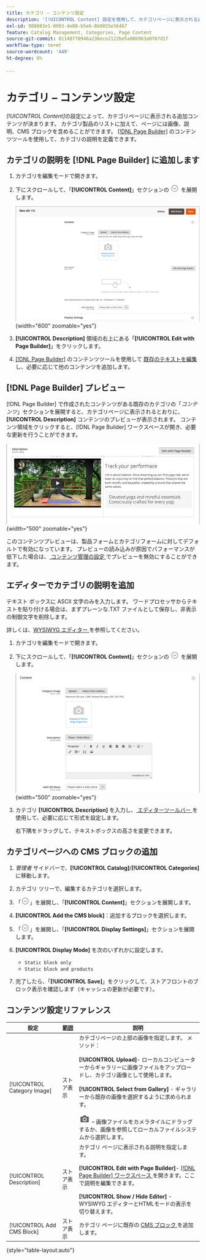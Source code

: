 ```yaml
---
title: カテゴリ – コンテンツ設定
description: '[!UICONTROL Content] 設定を使用して、カテゴリページに表示される追加のコンテンツを定義する方法について説明します。'
exl-id: 988083e1-0993-4e08-b5e6-8b0855e56467
feature: Catalog Management, Categories, Page Content
source-git-commit: 01148770946a236ece2122be5a88b963a0f07d1f
workflow-type: tm+mt
source-wordcount: '449'
ht-degree: 0%

---
```


# カテゴリ – コンテンツ設定

_[!UICONTROL Content]_&#x200B;の設定によって、カテゴリページに表示される追加コンテンツが決まります。 カテゴリ製品のリストに加えて、ページには画像、説明、CMS ブロックを含めることができます。 [[!DNL Page Builder]](../page-builder/introduction.md) のコンテンツツールを使用して、カテゴリの説明を定義できます。

## カテゴリの説明を [!DNL Page Builder] に追加します

1. カテゴリを編集モードで開きます。

1. 下にスクロールして、「**[!UICONTROL Content]**」セクションの ![ 展開セレクター ](../assets/icon-display-expand.png) を展開します。

   ![ カテゴリコンテンツ ](./assets/category-content.png){width="600" zoomable="yes"}

1. **[!UICONTROL Description]** 領域の右上にある「**[!UICONTROL Edit with Page Builder]**」をクリックします。

1. [[!DNL Page Builder]](../page-builder/introduction.md) のコンテンツツールを使用して [ 既存のテキストを編集 ](../page-builder/text.md) し、必要に応じて他のコンテンツを追加します。

## [!DNL Page Builder] プレビュー

[!DNL Page Builder] で作成されたコンテンツがある既存のカテゴリの「_コンテンツ_」セクションを展開すると、カテゴリページに表示されるとおりに、**[!UICONTROL Description]** コンテンツのプレビューが表示されます。 コンテンツ領域をクリックすると、[!DNL Page Builder] ワークスペースが開き、必要な更新を行うことができます。

![ 説明プレビュー ](../page-builder/assets/pb-product-category-content-preview.png){width="500" zoomable="yes"}

このコンテンツプレビューは、製品フォームとカテゴリフォームに対してデフォルトで有効になっています。 プレビューの読み込みが原因でパフォーマンスが低下した場合は、[ コンテンツ管理の設定 ](../configuration-reference/general/content-management.md#advanced-content-tools) でプレビューを無効にすることができます。

## エディターでカテゴリの説明を追加

テキスト ボックスに ASCII 文字のみを入力します。 ワードプロセッサからテキストを貼り付ける場合は、まずプレーンな.TXT ファイルとして保存し、非表示の制御文字を削除します。

詳しくは、[WYSIWYG エディター ](../content-design/editor.md) を参照してください。

1. カテゴリを編集モードで開きます。

1. 下にスクロールして、「**[!UICONTROL Content]**」セクションの ![ 展開セレクター ](../assets/icon-display-expand.png) を展開します。

   ![ カテゴリコンテンツ ](./assets/category-content-ce.png){width="500" zoomable="yes"}

1. カテゴリ **[!UICONTROL Description]** を入力し、[ エディターツールバー ](../content-design/editor.md) を使用して、必要に応じて形式を設定します。

   右下隅をドラッグして、テキストボックスの高さを変更できます。

## カテゴリページへの CMS ブロックの追加

1. _管理者_ サイドバーで、**[!UICONTROL Catalog]**/**[!UICONTROL Categories]** に移動します。

1. カテゴリ ツリーで、編集するカテゴリを選択します。

1. 「![ 展開セレクター ](../assets/icon-display-expand.png)」を展開し、「**[!UICONTROL Content]**」セクションを展開します。

1. **[!UICONTROL Add the CMS block]**：追加するブロックを選択します。

1. 「![ 展開セレクター ](../assets/icon-display-expand.png)」を展開し、「**[!UICONTROL Display Settings]**」セクションを展開します。

1. **[!UICONTROL Display Mode]** を次のいずれかに設定します。

   - `Static block only`
   - `Static block and products`

1. 完了したら、「**[!UICONTROL Save]**」をクリックして、ストアフロントのブロック表示を確認します（キャッシュの更新が必要です）。

## コンテンツ設定リファレンス

| 設定 | [ 範囲 ](../getting-started/websites-stores-views.md#scope-settings) | 説明 |
|--- |--- |--- |
| [!UICONTROL Category Image] | ストア表示 | カテゴリページの上部の画像を指定します。 メソッド：<br/><br/>**[!UICONTROL Upload]**- ローカルコンピューターからギャラリーに画像ファイルをアップロードし、カテゴリ画像として使用します。<br/><br/>**[!UICONTROL Select from Gallery]** - ギャラリーから既存の画像を選択するように求められます。 <br/><br/>![ ページビルダーカメラアイコン ](../assets/icon-camera.png) – 画像ファイルをカメラタイルにドラッグするか、画像を参照してローカルファイルシステムから選択します。 |
| [!UICONTROL Description] | ストア表示 | カテゴリ ページに表示される説明を指定します。 <br/><br/>**[!UICONTROL Edit with Page Builder]**- [[!DNL Page Builder]  ワークスペース ](../page-builder/workspace.md) を開きます。ここで説明を編集できます。<br/><br/>**[!UICONTROL Show / Hide Editor]** - WYSIWYG エディターとHTMLモードの表示を切り替えます。 |
| [!UICONTROL Add CMS Block] | ストア表示 | カテゴリ ページに既存の [CMS ブロック ](../content-design/blocks.md) を追加します。 |

{style="table-layout:auto"}
